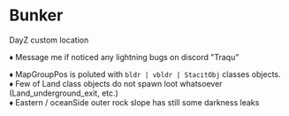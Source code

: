 # Bunker
DayZ custom location

  ♦ Message me if noticed any lightning bugs on discord "Traqu"  
  
  ♦ MapGroupPos is poluted with `bldr | vbldr | StacitObj` classes objects.  
  ♦ Few of Land class objects do not spawn loot whatsoever (Land_underground_exit, etc.)  
  ♦ Eastern / oceanSide outer rock slope has still some darkness leaks
